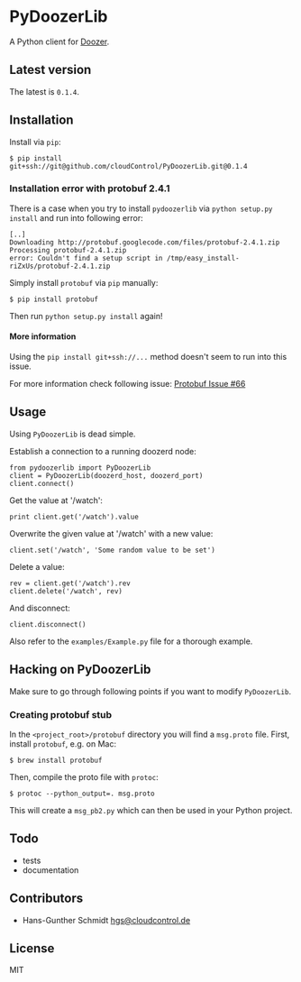 # PyDoozerLib

A Python client for [Doozer](https://github.com/ha/doozerd).

## Latest version

The latest is `0.1.4`.

## Installation

Install via `pip`:

	$ pip install git+ssh://git@github.com/cloudControl/PyDoozerLib.git@0.1.4

### Installation error with protobuf 2.4.1

There is a case when you try to install `pydoozerlib` via `python setup.py install` and run into following error:

    [..]
    Downloading http://protobuf.googlecode.com/files/protobuf-2.4.1.zip
    Processing protobuf-2.4.1.zip
    error: Couldn't find a setup script in /tmp/easy_install-riZxUs/protobuf-2.4.1.zip

Simply install `protobuf` via `pip` manually:

    $ pip install protobuf

Then run `python setup.py install` again!

#### More information

Using the `pip install git+ssh://...` method doesn't seem to run into this issue.

For more information check following issue: [Protobuf Issue #66](http://code.google.com/p/protobuf/issues/detail?id=66)

## Usage

Using `PyDoozerLib` is dead simple.

Establish a connection to a running doozerd node:

	from pydoozerlib import PyDoozerLib
	client = PyDoozerLib(doozerd_host, doozerd_port)
	client.connect()

Get the value at '/watch':

	print client.get('/watch').value

Overwrite the given value at '/watch' with a new value:

	client.set('/watch', 'Some random value to be set')

Delete a value:

	rev = client.get('/watch').rev
	client.delete('/watch', rev)

And disconnect:

	client.disconnect()

Also refer to the `examples/Example.py` file for a thorough example.

## Hacking on PyDoozerLib

Make sure to go through following points if you want to modify `PyDoozerLib`.

### Creating protobuf stub

In the `<project_root>/protobuf` directory you will find a `msg.proto` file. First, install `protobuf`, e.g. on Mac:

	$ brew install protobuf

Then, compile the proto file with `protoc`:

	$ protoc --python_output=. msg.proto

This will create a `msg_pb2.py` which can then be used in your Python project.

## Todo

 * tests
 * documentation

## Contributors

 * Hans-Gunther Schmidt <hgs@cloudcontrol.de>

## License

MIT